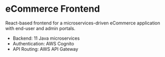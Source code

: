 # eCommerce Frontend

React-based frontend for a microservices-driven eCommerce application with end-user and admin portals.

- Backend: 11 Java microservices
- Authentication: AWS Cognito
- API Routing: AWS API Gateway
